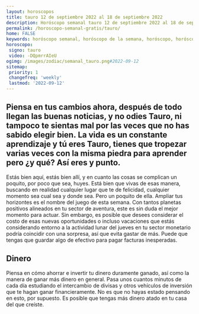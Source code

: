 ```yaml
---
layout: horoscopos
title: tauro 12 de septiembre 2022 al 18 de septiembre 2022 
description: Horóscopo semanal tauro 12 de septiembre 2022 al 18 de septiembre 2022. Piensa en tus cambios ahora, después de todo llegan las buenas noticias, y no odies Tauro, ni tampoco te sientas mal por las veces que no has sabido elegir bien. La vida es un constante aprendizaje y tú eres Tauro, tienes que tropezar varias veces con la misma piedra para aprender pero ¿y qué? Así eres y punto.
permalink: /horoscopo-semanal-gratis/tauro/
home: FALSE
keywords: horóscopo semanal, horóscopo de la semana, horóscopo, horóscopo gratis,horóscopos, horóscopo esperanza gracia, horoscopos tauro la semana, horóscopos gratis, Tarot, Astrologia, Zodíaco, tauro, horoscopo gratis, semanal
horoscopo:
 signo: tauro
 video: -DQpmrrAIeU
ogimg: /images/zodiac/semanal_tauro.png#2022-09-12
sitemap:
 priority: 1
 changefreq: 'weekly'
 lastmod: '2022-09-12'
---
```




## Piensa en tus cambios ahora, después de todo llegan las buenas noticias, y no odies Tauro, ni tampoco te sientas mal por las veces que no has sabido elegir bien. La vida es un constante aprendizaje y tú eres Tauro, tienes que tropezar varias veces con la misma piedra para aprender pero ¿y qué? Así eres y punto.

Estás bien aquí, estás bien allí, y en cuanto las cosas se complican un poquito, por poco que sea, huyes. Está bien que vivas de esas manera, buscando en realidad cualquier lugar que te de felicidad, cualquier momento sea cual sea y donde sea. Pero 
 un poquito de ella.
Ampliar tus horizontes es el nombre del juego de esta semana. Con tantos planetas positivos alineados en tu sector de aventura, este es sin duda el mejor momento para actuar. Sin embargo, es posible que desees considerar el costo de esas nuevas oportunidades o incluso vacaciones que estás considerando entorno a la actividad lunar del jueves en tu sector monetario podría coincidir con una sorpresa, así que evita gastar de más. Puede que tengas que guardar algo de efectivo para pagar facturas inesperadas.

## Dinero

Piensa en cómo ahorrar e invertir tu dinero duramente ganado, así como la manera de ganar más dinero en general. Pasa unos cuantos minutos de cada día estudiando el intercambio de divisas y otros vehículos de inversión que te hagan ganar financieramente. No es que no hayas estado pensando en esto, por supuesto. Es posible que tengas más dinero atado en tu casa del que creíste.